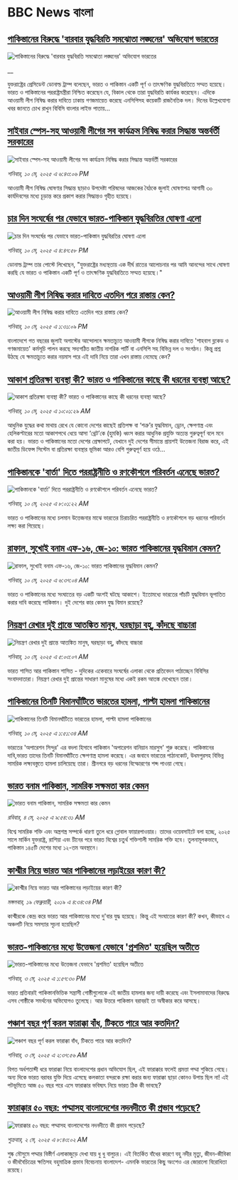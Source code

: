 # BBC News বাংলা## [পাকিস্তানের বিরুদ্ধে 'বারবার যুদ্ধবিরতি সমঝোতা লঙ্ঘনের' অভিযোগ ভারতের ](https://www.bbc.co.uk/bengali/live/c98pyl4246et?at_campaign=githubrss)![পাকিস্তানের বিরুদ্ধে 'বারবার যুদ্ধবিরতি সমঝোতা লঙ্ঘনের' অভিযোগ ভারতের ](https://ichef.bbci.co.uk/ace/standard/240/cpsprodpb/4e2a/live/c0cc7f10-2da0-11f0-8ff1-59f5dcf8e9f5.jpg)__যুক্তরাষ্ট্রের প্রেসিডেন্ট ডোনাল্ড ট্রাম্প বলেছেন, ভারত ও পাকিস্তান একটি পূর্ণ ও তাৎক্ষণিক যুদ্ধবিরতিতে সম্মত হয়েছে। ভারত ও পাকিস্তানের পররাষ্ট্রমন্ত্রীরা নিশ্চিত করেছেন যে, বিকাল থেকে তারা যুদ্ধবিরতি কার্যকর করেছেন। এদিকে আওয়ামী লীগ নিষিদ্ধ করার দাবিতে ঢাকায় গণজমায়েত করেছে এনসিপিসহ কয়েকটি রাজনৈতিক দল। দিনের উল্লেখযোগ্য খবর জানতে চোখ রাখুন বিবিসি বাংলার লাইভ পাতায়...## [সাইবার স্পেস-সহ আওয়ামী লীগের সব কার্যক্রম নিষিদ্ধ করার সিদ্ধান্ত অন্তর্বর্তী সরকারের](https://www.bbc.com/bengali/articles/cgj84dd075zo?at_campaign=githubrss)![সাইবার স্পেস-সহ আওয়ামী লীগের সব কার্যক্রম নিষিদ্ধ করার সিদ্ধান্ত অন্তর্বর্তী সরকারের](https://ichef.bbci.co.uk/ace/standard/240/cpsprodpb/0a81/live/4a8486f0-2dc2-11f0-b26b-ab62c890638b.jpg)_শনিবার, ১০ মে, ২০২৫ এ ৬:৪৩:০৬ PM_আওয়ামী লীগ নিষিদ্ধ ঘোষণার সিদ্ধান্ত ছাড়াও উপদেষ্টা পরিষদের আজকের বৈঠকে জুলাই ঘোষণাপত্র আগামী ৩০ কার্যদিবসের মধ্যে চূড়ান্ত করে প্রকাশ করার সিদ্ধান্তও গৃহীত হয়েছে।## [চার দিন সংঘর্ষের পর যেভাবে ভারত-পাকিস্তান যুদ্ধবিরতির ঘোষণা এলো](https://www.bbc.com/bengali/articles/cvgvlqqwxg2o?at_campaign=githubrss)![চার দিন সংঘর্ষের পর যেভাবে ভারত-পাকিস্তান যুদ্ধবিরতির ঘোষণা এলো](https://ichef.bbci.co.uk/ace/standard/240/cpsprodpb/acd9/live/a3d54610-2db1-11f0-b26b-ab62c890638b.jpg)_শনিবার, ১০ মে, ২০২৫ এ ৪:৪৭:৫৮ PM_ডোনাল্ড ট্রাম্প তার পোস্টে লিখেছেন, "যুক্তরাষ্ট্রের মধ্যস্থতায় এক দীর্ঘ রাতের আলোচনার পর আমি আনন্দের সাথে ঘোষণা করছি যে ভারত ও পাকিস্তান একটি পূর্ণ ও তাৎক্ষণিক যুদ্ধবিরতিতে সম্মত হয়েছে।"## [আওয়ামী লীগ নিষিদ্ধ করার দাবিতে এতদিন পরে রাস্তায় কেন?](https://www.bbc.com/bengali/articles/c706w6g0x8zo?at_campaign=githubrss)![আওয়ামী লীগ নিষিদ্ধ করার দাবিতে এতদিন পরে রাস্তায় কেন?](https://ichef.bbci.co.uk/ace/standard/240/cpsprodpb/81fc/live/b2b71cc0-2d94-11f0-a1d5-03cc47d2c74e.jpg)_শনিবার, ১০ মে, ২০২৫ এ ১:৩১:০৯ PM_বাংলাদেশে গত বছরের জুলাই অগাস্টের আন্দোলনে ক্ষমতাচ্যুত আওয়ামী লীগকে নিষিদ্ধ করার দাবিতে 'শাহবাগ ব্লকেড ও গণজমায়েত' কর্মসূচি পালন করছে সদ্যগঠিত জাতীয় নাগরিক পার্টি বা এনসিপি সহ বিভিন্ন দল ও সংগঠন। কিন্তু প্রশ্ন উঠছে যে ক্ষমতাচ্যুত করার নয়মাস পরে এই দাবি নিয়ে তারা এখন রাস্তায় নেমেছে কেন?## [আকাশ প্রতিরক্ষা ব্যবস্থা কী? ভারত ও পাকিস্তানের কাছে কী ধরনের ব্যবস্থা আছে?](https://www.bbc.com/bengali/articles/cq54ez36zd8o?at_campaign=githubrss)![আকাশ প্রতিরক্ষা ব্যবস্থা কী? ভারত ও পাকিস্তানের কাছে কী ধরনের ব্যবস্থা আছে?](https://ichef.bbci.co.uk/ace/standard/240/cpsprodpb/1af9/live/8399bf80-2d6a-11f0-8ff1-59f5dcf8e9f5.jpg)_শনিবার, ১০ মে, ২০২৫ এ ১০:০১:২৯ AM_আধুনিক যুদ্ধের কথা মাথায় রেখে যে কোনো দেশের কাছেই প্রতিপক্ষ বা ‘শত্রু’র যুদ্ধবিমান, ড্রোন, ক্ষেপণাস্ত্র এবং হেলিকপ্টারের মতো আকাশপথে ধেয়ে আসা ‘থ্রেট’কে (হুমকি) ধ্বংস করার আধুনিক প্রযুক্তি অত্যন্ত গুরুত্বপূর্ণ বলে মনে করা হয়। ভারত ও পাকিস্তানের মতো দেশের প্রেক্ষাপটে, যেখানে দুই দেশের সীমান্তে প্রায়শই উত্তেজনা বিরাজ করে, এই জাতীয় ডিফেন্স সিস্টেম বা প্রতিরক্ষা ব্যবস্থার ভূমিকা আরও বেশি গুরুত্বপূর্ণ হয়ে ওঠে...## [পাকিস্তানকে 'বার্তা' দিতে পররাষ্ট্রনীতি ও রণকৌশলে পরিবর্তন এনেছে ভারত?](https://www.bbc.com/bengali/articles/cgegd4jdv73o?at_campaign=githubrss)![পাকিস্তানকে 'বার্তা' দিতে পররাষ্ট্রনীতি ও রণকৌশলে পরিবর্তন এনেছে ভারত?](https://ichef.bbci.co.uk/ace/standard/240/cpsprodpb/976e/live/17fc18b0-2cdc-11f0-8f57-b7237f6a66e6.jpg)_শনিবার, ১০ মে, ২০২৫ এ ৮:০১:২২ AM_ভারত ও পাকিস্তানের মধ্যে চলমান উত্তেজনার মাঝে ভারতের চিরাচরিত পররাষ্ট্রনীতি ও রণকৌশলে বড় ধরনের পরিবর্তন লক্ষ্য করা গিয়েছে।## [রাফাল, সুখোই বনাম এফ-১৬, জে-১০: ভারত পাকিস্তানের যুদ্ধবিমান কেমন? ](https://www.bbc.com/bengali/articles/cgq32j1j5dqo?at_campaign=githubrss)![রাফাল, সুখোই বনাম এফ-১৬, জে-১০: ভারত পাকিস্তানের যুদ্ধবিমান কেমন? ](https://ichef.bbci.co.uk/ace/standard/240/cpsprodpb/610c/live/3ab54f40-2cbc-11f0-b94c-af824e2cce35.jpg)_শনিবার, ১০ মে, ২০২৫ এ ৬:৩৭:০৪ AM_ভারত ও পাকিস্তানের মধ্যে সংঘাতের বড় একটি অংশই ঘটছে আকাশে। ইতোমধ্যে ভারতের পাঁচটি যুদ্ধবিমান ভূপাতিত করার দাবি করেছে পাকিস্তান। দুই দেশের কার কেমন যুদ্ধ বিমান রয়েছে?## [নিয়ন্ত্রণ রেখার দুই প্রান্তে আতঙ্কিত মানুষ, ঘরছাড়া বহু, কাঁদছে বাচ্চারা](https://www.bbc.com/bengali/articles/cwy6wq0p1p5o?at_campaign=githubrss)![নিয়ন্ত্রণ রেখার দুই প্রান্তে আতঙ্কিত মানুষ, ঘরছাড়া বহু, কাঁদছে বাচ্চারা](https://ichef.bbci.co.uk/ace/standard/240/cpsprodpb/83e6/live/314396b0-2cf8-11f0-8ff1-59f5dcf8e9f5.jpg)_শনিবার, ১০ মে, ২০২৫ এ ৫:০৩:০৭ AM_ভারত শাসিত আর পাকিস্তান শাসিত - দুদিকের একেবারে সংঘর্ষের এলাকা থেকে প্রতিবেদন পাঠাচ্ছেন বিবিসির সংবাদদাতারা। নিয়ন্ত্রণ রেখার দুই  প্রান্তের সাধারণ মানুষের মধ্যে একই রকম আতঙ্ক দেখেছেন তারা।## [পাকিস্তানের তিনটি বিমানঘাঁটিতে ভারতের হামলা, পাল্টা হামলা পাকিস্তানের](https://www.bbc.com/bengali/articles/cp3qwn40jz9o?at_campaign=githubrss)![পাকিস্তানের তিনটি বিমানঘাঁটিতে ভারতের হামলা, পাল্টা হামলা পাকিস্তানের](https://ichef.bbci.co.uk/ace/standard/240/cpsprodpb/4634/live/bdfab550-2d3b-11f0-8f57-b7237f6a66e6.jpg)_শনিবার, ১০ মে, ২০২৫ এ ১:৫১:৩৪ AM_ভারতের 'অপারেশন সিন্দুর' এর বদলা হিসাবে পাকিস্তান 'অপারেশন বানিয়ান মারসুস' শুরু করেছে। পাকিস্তানের দাবি,ভারত তাদের তিনটি বিমানঘাঁটিতে ক্ষেপণাস্ত্র হামলা করেছে। এর জবাবে ভারতের পাঠানকোট, উধমপুরসহ বিভিন্ন সামরিক লক্ষ্যবস্তুতে হামলা চালিয়েছে তারা। শ্রীনগরে বড় ধরনের বিস্ফোরণের শব্দ পাওয়া গেছে।## [ভারত বনাম পাকিস্তান, সামরিক সক্ষমতা কার কেমন ](https://www.bbc.com/bengali/articles/c62gm3y9dl1o?at_campaign=githubrss)![ভারত বনাম পাকিস্তান, সামরিক সক্ষমতা কার কেমন ](https://ichef.bbci.co.uk/ace/standard/240/cpsprodpb/b45e/live/e470bad0-268e-11f0-b26b-ab62c890638b.jpg)_রবিবার, ৪ মে, ২০২৫ এ ৯:৫৪:৩১ AM_বিশ্বে সামরিক শক্তি এবং অস্ত্রশস্ত্র সম্পর্কে ধারণা তুলে ধরে গ্লোবাল ফায়ারপাওয়ার। তাদের ওয়েবসাইটে বলা হচ্ছে, ২০২৫ সালে মার্কিন যুক্তরাষ্ট্র, রাশিয়া এবং চীনের পরে ভারত বিশ্বের চতুর্থ শক্তিশালী সামরিক শক্তি হবে। তুলনামূলকভাবে, পাকিস্তান ১৪৫টি দেশের মধ্যে ১২-তম অবস্থানে।## [কাশ্মীর নিয়ে ভারত আর পাকিস্তানের লড়াইয়ের কারণ কী?](https://www.bbc.com/bengali/news-47292738?at_campaign=githubrss)![কাশ্মীর নিয়ে ভারত আর পাকিস্তানের লড়াইয়ের কারণ কী?](https://ichef.bbci.co.uk/ace/standard/240/cpsprodpb/E2EA/production/_105709085__105648048_hi052329226.jpg)_মঙ্গলবার, ১৯ ফেব্রুয়ারী, ২০১৯ এ ৪:৩৪:৩৪ PM_কাশ্মীরকে কেন্দ্র করে ভারত আর পাকিস্তানের মধ্যে দু'বার যুদ্ধ হয়েছে। কিন্তু এই সংঘাতের কারণ কী? কখন, কীভাবে এ অঞ্চলটি নিয়ে সমস্যার সূচনা হয়েছিল?## [ভারত-পাকিস্তানের মধ্যে উত্তেজনা যেভাবে 'প্রশমিত' হয়েছিল অতীতে](https://www.bbc.com/bengali/articles/c3v9qwpn4dko?at_campaign=githubrss)![ভারত-পাকিস্তানের মধ্যে উত্তেজনা যেভাবে 'প্রশমিত' হয়েছিল অতীতে](https://ichef.bbci.co.uk/ace/standard/240/cpsprodpb/16bf/live/62bfada0-2802-11f0-8c66-ebf25fc2cfef.jpg)_শনিবার, ৩ মে, ২০২৫ এ ১:৫৭:৩০ PM_ভারত প্রতিবারই পাকিস্তানভিত্তিক সন্ত্রাসী গোষ্ঠীগুলোকে এই জাতীয় হামলার জন্য দায়ী করেছে এবং ইসলামাবাদের বিরুদ্ধে এসব গোষ্ঠীকে সমর্থনের অভিযোগও তুলেছে। আর উত্তরে পাকিস্তান বরাবরই তা অস্বীকার করে আসছে।## [পঞ্চাশ বছর পূর্ণ করল ফারাক্কা বাঁধ, টিকতে পারে আর কতদিন?](https://www.bbc.com/bengali/articles/cly1j90y6dvo?at_campaign=githubrss)![পঞ্চাশ বছর পূর্ণ করল ফারাক্কা বাঁধ, টিকতে পারে আর কতদিন?](https://ichef.bbci.co.uk/ace/standard/240/cpsprodpb/9f66/live/07258490-266f-11f0-af27-090e238d1774.jpg)_শনিবার, ৩ মে, ২০২৫ এ ২:৩৭:৫৬ AM_বিগত অর্ধশতাব্দী ধরে ফারাক্কা নিয়ে বাংলাদেশের প্রধান অভিযোগ ছিল, এই ফারাক্কার ফলেই প্রমত্তা পদ্মা শুকিয়ে গেছে। অন্য দিকে  ভারত বরাবর যুক্তি দিয়ে এসেছে কলকাতা বন্দরকে রক্ষা করার জন্য ফারাক্কা ছাড়া কোনও উপায় ছিল না! এই পটভূমিতে আজ ৫০ বছর পরে এসে ফারাক্কার ভবিষ্যৎ নিয়ে ভারত ঠিক কী ভাবছে?## [ফারাক্কার ৫০ বছর: পদ্মাসহ বাংলাদেশের নদনদীতে কী প্রভাব পড়েছে? ](https://www.bbc.com/bengali/articles/cedy72927lyo?at_campaign=githubrss)![ফারাক্কার ৫০ বছর: পদ্মাসহ বাংলাদেশের নদনদীতে কী প্রভাব পড়েছে? ](https://ichef.bbci.co.uk/ace/standard/240/cpsprodpb/b0b8/live/a824b9b0-26c4-11f0-8c66-ebf25fc2cfef.jpg)_শুক্রবার, ২ মে, ২০২৫ এ ৮:৪৩:০২ AM_শুষ্ক মৌসুমে পদ্মার বিস্তীর্ণ এলাকাজুড়ে দেখা যায় ধু ধু বালুচর। এই বিতর্কিত বাঁধের কারণে বহু নদীর মৃত্যু, জীবন-জীবিকা ও জীববৈচিত্রের ক্ষতিসহ বহুমাত্রিক প্রভাব বিবেচনায় বাংলাদেশ- এমনকি ভারতের কিছু অংশেও এর জোরালো বিরোধিতা রয়েছে।